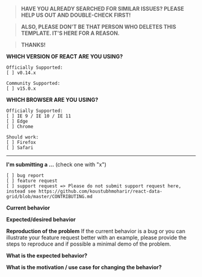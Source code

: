 > **HAVE YOU ALREADY SEARCHED FOR SIMILAR ISSUES? PLEASE HELP US OUT AND DOUBLE-CHECK FIRST!**

> **ALSO, PLEASE DON'T BE THAT PERSON WHO DELETES THIS TEMPLATE. IT'S HERE FOR A REASON.**

> **THANKS!**

**WHICH VERSION OF REACT ARE YOU USING?**
```
Officially Supported:
[ ] v0.14.x
```

```
Community Supported:
[ ] v15.0.x
```

**WHICH BROWSER ARE YOU USING?**

```
Officially Supported:
[ ] IE 9 / IE 10 / IE 11
[ ] Edge
[ ] Chrome
```

```
Should work:
[ ] Firefox
[ ] Safari
```

--------

**I'm submitting a ...**  (check one with "x")
```
[ ] bug report
[ ] feature request
[ ] support request => Please do not submit support request here, instead see https://github.com/koustubhmoharir/react-data-grid/blob/master/CONTRIBUTING.md
```

**Current behavior**


**Expected/desired behavior**


**Reproduction of the problem**
If the current behavior is a bug or you can illustrate your feature request better with an example, please provide the steps to reproduce and if possible a minimal demo of the problem.


**What is the expected behavior?**



**What is the motivation / use case for changing the behavior?**



